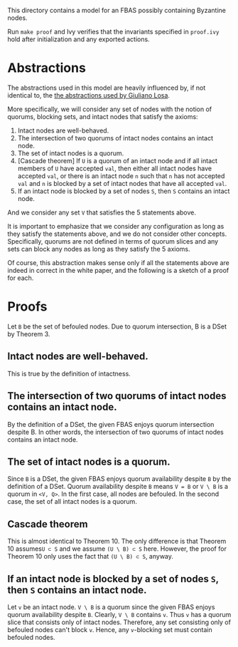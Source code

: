This directory contains a model for an FBAS possibly containing Byzantine nodes.

Run `make proof` and Ivy verifies that the invariants specified in `proof.ivy` hold after initialization and any exported actions.

# Abstractions

The abstractions used in this model are heavily influenced by, if not identical to, the [the abstractions used by Giuliano Losa](https://github.com/stellar/scp-proofs#the-model).

More specifically, we will consider any set of nodes with the notion of quorums, blocking sets, and intact nodes that satisfy the axioms:

1. Intact nodes are well-behaved.
1. The intersection of two quorums of intact nodes contains an intact node.
1. The set of intact nodes is a quorum.
1. [Cascade theorem] If `U` is a quorum of an intact node and if all intact members of `U` have accepted `val`, then either all intact nodes have accepted `val`, or there is an intact node `n` such that `n` has not accepted `val` and `n` is blocked by a set of intact nodes that have all accepted `val`.
1. If an intact node is blocked by a set of nodes `S`, then `S` contains an intact node.

And we consider any set `V` that satisfies the 5 statements above.

It is important to emphasize that we consider any configuration as long as they satisfy the statements above, and we do not consider other concepts.
Specifically, quorums are not defined in terms of quorum slices and any sets can block any nodes as long as they satisfy the 5 axioms.

Of course, this abstraction makes sense only if all the statements above are indeed in correct in the white paper, and the following is a sketch of a proof for each.

# Proofs

Let `B` be the set of befouled nodes.
Due to quorum intersection, B is a DSet by Theorem 3.

## Intact nodes are well-behaved.

This is true by the definition of intactness.

## The intersection of two quorums of intact nodes contains an intact node.

By the definition of a DSet, the given FBAS enjoys quorum intersection despite B.
In other words, the intersection of two quorums of intact nodes contains an intact node.

## The set of intact nodes is a quorum.

Since `B` is a DSet, the given FBAS enjoys quorum availability despite `B` by the definition of a DSet.
Quorum availability despite `B` means `V = B` or `V \ B` is a quorum in `<V, Q>`.
In the first case, all nodes are befouled.
In the second case, the set of all intact nodes is a quorum.

## Cascade theorem

This is almost identical to Theorem 10.
The only difference is that Theorem 10 assumes`U ⊂ S` and we assume `(U \ B) ⊂ S` here.
However, the proof for Theorem 10 only uses the fact that `(U \ B) ⊂ S`, anyway.

## If an intact node is blocked by a set of nodes `S`, then `S` contains an intact node.

Let `v` be an intact node.
`V \ B` is a quorum since the given FBAS enjoys quorum availability despite `B`.
Clearly, `V \ B` contains `v`.
Thus `v` has a quorum slice that consists only of intact nodes.
Therefore, any set consisting only of befouled nodes can't block `v`.
Hence, any `v`-blocking set must contain befouled nodes.

